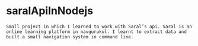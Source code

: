 # saralApiInNodejs
```Small project in which I learned to work with Saral’s api. Saral is an online learning platform in navgurukul. I learnt to extract data and built a small navigation system in command line. ```
